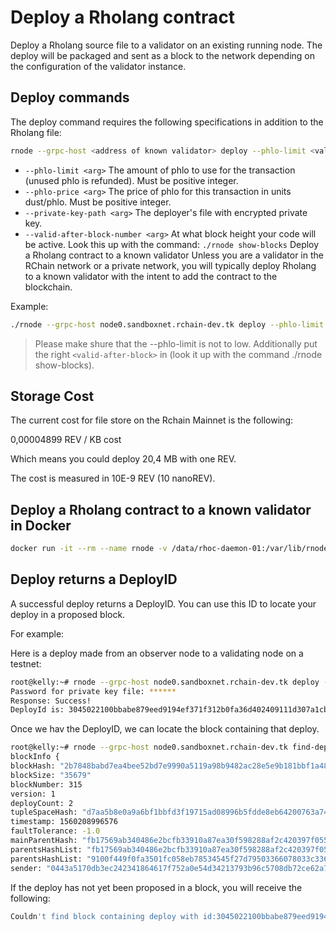 # Deploy a Rholang contract

Deploy a Rholang source file to a validator on an existing running node. The deploy will be packaged and sent as a block to the network depending on the configuration of the validator instance.

## Deploy commands

The deploy command requires the following specifications in addition to the Rholang file:

```bash
rnode --grpc-host <address of known validator> deploy --phlo-limit <value> --phlo-price <value> --private-key-path <path to encrypted private ke> <path to .rho file> --valid-after-block-number <valid-after-block>
```

- `--phlo-limit <arg>` The amount of phlo to use for the
  transaction (unused phlo is refunded).
  Must be positive integer.
- `--phlo-price <arg>` The price of phlo for this transaction
  in units dust/phlo. Must be positive
  integer.
- `--private-key-path <arg>` The deployer's file with encrypted
  private key.
- `--valid-after-block-number <arg>` At what block height your code will be active.
  Look this up with the command: `./rnode show-blocks`
  Deploy a Rholang contract to a known validator
  Unless you are a validator in the RChain network or a private network, you will typically deploy Rholang to a known validator with the intent to add the contract to the blockchain.

Example:

```bash
./rnode --grpc-host node0.sandboxnet.rchain-dev.tk deploy --phlo-limit 10000000000 --phlo-price 1 --private-key 0110a3b8e9de821cdb305785fed2a19f36413577b2cd4452736ddacbe0656bba 500getbal.rho --valid-after-block-number 250984
```

> Please make shure that the --phlo-limit is not to low. Additionally put the right `<valid-after-block>` in (look it up with the command ./rnode show-blocks).

## Storage Cost

The current cost for file store on the Rchain Mainnet is the following:

0,00004899 REV / KB cost

Which means you could deploy 20,4 MB with one REV.

The cost is measured in 10E-9 REV (10 nanoREV).

## Deploy a Rholang contract to a known validator in Docker

```bash
docker run -it --rm --name rnode -v /data/rhoc-daemon-01:/var/lib/rnode rchain/rnode:latest run --bootstrap <bootstrap ID> --network-id <network> --grpc-host <address of known validator> deploy --from "0x1" --phlo-limit <value> --phlo-price <value> --private-key-path <path to encrypted private key> <path to Rholang file>
```

## Deploy returns a DeployID

A successful deploy returns a DeployID. You can use this ID to locate your deploy in a proposed block.

For example:

Here is a deploy made from an observer node to a validating node on a testnet:

```bash
root@kelly:~# rnode --grpc-host node0.sandboxnet.rchain-dev.tk deploy --phlo-price 10000000000 --phlo-limit 1 --private-key-path /keys tut-philosophers.rho --valid-after-block-number 250984
Password for private key file: ******
Response: Success!
DeployId is: 3045022100bbabe879eed9194ef371f312b0fa36d402409111d307a1cb01cc8c519fdb741502206051ecfcd79aad31764ab7b65ceec4c537489ea7359fc8f80472e74c819b4cb1
```

Once we hav the DeployID, we can locate the block containing that deploy.

```bash
root@kelly:~# rnode --grpc-host node0.sandboxnet.rchain-dev.tk find-deploy --deploy-id 3045022100bbabe879eed9194ef371f312b0fa36d402409111d307a1cb01cc8c519fdb741502206051ecfcd79aad31764ab7b65ceec4c537489ea7359fc8f80472e74c819b4cb1
blockInfo {
blockHash: "2b7848babd7ea4bee52bd7e9990a5119a98b9482ac28e5e9b181bbf1a480d8bf"
blockSize: "35679"
blockNumber: 315
version: 1
deployCount: 2
tupleSpaceHash: "d7aa5b8e0a9a6bf1bbfd3f19715ad08996b5fdde8eb64200763a742d1f348ea7"
timestamp: 1560208996576
faultTolerance: -1.0
mainParentHash: "fb17569ab340486e2bcfb33910a87ea30f598288af2c420397f055f03b2687ec"
parentsHashList: "fb17569ab340486e2bcfb33910a87ea30f598288af2c420397f055f03b2687ec"
parentsHashList: "9100f449f0fa3501fc058eb78534545f27d79503366078033c33625636391604"
sender: "0443a5170db3ec242341864617f752a0e54d34213793b96c5708db72ce62a75e1a37af8f1dcb93b208fe807f408a30f6acd343330a5d27b3434c759ac5d231679f"
```

If the deploy has not yet been proposed in a block, you will receive the following:

```bash
Couldn't find block containing deploy with id:3045022100bbabe879eed9194ef371f312b0fa36d402409111d307a1cb01cc8c519fdb741502206051ecfcd79aad31764ab7b65ceec4c537489ea7359fc8f80472e74c819b4cb1
```

